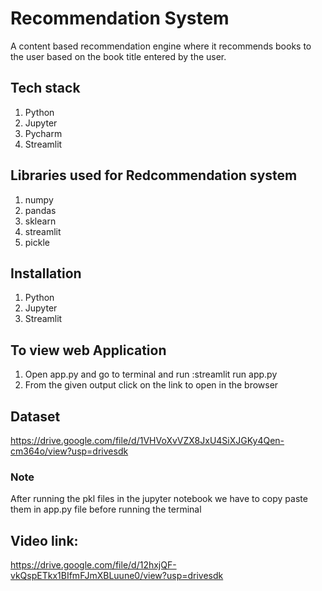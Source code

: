 # Recommendation System

A content based recommendation engine where it recommends books to the user based on the book title entered by the user.

## Tech stack
1) Python
2) Jupyter
3) Pycharm
4) Streamlit

## Libraries used for Redcommendation system
1) numpy
2) pandas
3) sklearn
4) streamlit
5) pickle

## Installation

1) Python
2) Jupyter
3) Streamlit

## To view web Application
1) Open app.py and go to terminal and run :streamlit run app.py
2) From the given output click on the link to open in the browser   

## Dataset

https://drive.google.com/file/d/1VHVoXvVZX8JxU4SiXJGKy4Qen-cm364o/view?usp=drivesdk


### Note
After running the pkl files in the jupyter notebook we have to copy paste them in app.py file before running the terminal

## Video link:

https://drive.google.com/file/d/12hxjQF-vkQspETkx1BIfmFJmXBLuune0/view?usp=drivesdk
